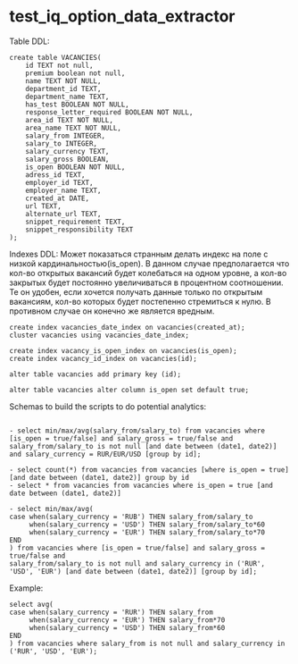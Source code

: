 # test_iq_option_data_extractor

Table DDL:
```
create table VACANCIES(
    id TEXT not null,
    premium boolean not null,
    name TEXT NOT NULL,
    department_id TEXT,
    department_name TEXT,
    has_test BOOLEAN NOT NULL,
    response_letter_required BOOLEAN NOT NULL,
    area_id TEXT NOT NULL,
    area_name TEXT NOT NULL,
    salary_from INTEGER,
    salary_to INTEGER,
    salary_currency TEXT,
    salary_gross BOOLEAN,
    is_open BOOLEAN NOT NULL,
    adress_id TEXT,
    employer_id TEXT,
    employer_name TEXT,
    created_at DATE,
    url TEXT,
    alternate_url TEXT,
    snippet_requirement TEXT,
    snippet_responsibility TEXT
);
```
Indexes DDL:
Может показаться странным делать индекс на поле с низкой кардинальностью(is_open). В данном случае предполагается что кол-во открытых вакансий будет колебаться на одном уровне, а кол-во закрытых будет постоянно увеличиваться в процентном соотношении. Те он удобен, если хочется получать данные только по открытым вакансиям, кол-во которых будет постепенно стремиться к нулю. В противном случае он конечно же является вредным.
```
create index vacancies_date_index on vacancies(created_at);
cluster vacancies using vacancies_date_index;

create index vacancy_is_open_index on vacancies(is_open);
create index vacancy_id_index on vacancies(id);

alter table vacancies add primary key (id);

alter table vacancies alter column is_open set default true;
```

Schemas to build the scripts to do potential analytics:
```

- select min/max/avg(salary_from/salary_to) from vacancies where [is_open = true/false] and salary_gross = true/false and
salary_from/salary_to is not null [and date between (date1, date2)] and salary_currency = RUR/EUR/USD [group by id];

- select count(*) from vacancies from vacancies [where is_open = true] [and date between (date1, date2)] group by id
- select * from vacancies from vacancies where is_open = true [and date between (date1, date2)]

- select min/max/avg(
case when(salary_currency = 'RUB') THEN salary_from/salary_to
     when(salary_currency = 'USD') THEN salary_from/salary_to*60
     when(salary_currency = 'EUR') THEN salary_from/salary_to*70
END
) from vacancies where [is_open = true/false] and salary_gross = true/false and
salary_from/salary_to is not null and salary_currency in ('RUR', 'USD', 'EUR') [and date between (date1, date2)] [group by id];
```

Example:
```
select avg(
case when(salary_currency = 'RUR') THEN salary_from
     when(salary_currency = 'EUR') THEN salary_from*70
     when(salary_currency = 'USD') THEN salary_from*60
END
) from vacancies where salary_from is not null and salary_currency in ('RUR', 'USD', 'EUR');
```
